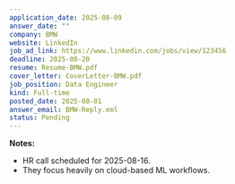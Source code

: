 ```yaml
---
application_date: 2025-08-09
answer_date: ""
company: BMW
website: LinkedIn
job_ad_link: https://www.linkedin.com/jobs/view/123456
deadline: 2025-08-20
resume: Resume-BMW.pdf
cover_letter: CoverLetter-BMW.pdf
job_position: Data Engineer
kind: Full-time
posted_date: 2025-08-01
answer_email: BMW-Reply.eml
status: Pending
---
```


**Notes:**
- HR call scheduled for 2025-08-16.
- They focus heavily on cloud-based ML workflows.

